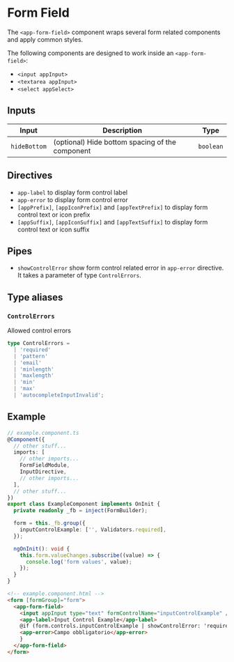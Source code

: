 # Form Field

The `<app-form-field>` component wraps several form related components and apply common styles.

The following components are designed to work inside an `<app-form-field>`:

- `<input appInput>`
- `<textarea appInput>`
- `<select appSelect>`

## Inputs

| Input        | Description                                     | Type      |
| ------------ | ----------------------------------------------- | --------- |
| `hideBottom` | (optional) Hide bottom spacing of the component | `boolean` |

## Directives

- `app-label` to display form control label
- `app-error` to display form control error
- `[appPrefix]`, `[appIconPrefix]` and `[appTextPrefix]` to display form control text or icon prefix
- `[appSuffix]`, `[appIconSuffix]` and `[appTextSuffix]` to display form control text or icon suffix

## Pipes

- `showControlError` show form control related error in `app-error` directive. It takes a parameter of type `ControlErrors`.

## Type aliases

### `ControlErrors`

Allowed control errors

```typescript
type ControlErrors =
  | 'required'
  | 'pattern'
  | 'email'
  | 'minlength'
  | 'maxlength'
  | 'min'
  | 'max'
  | 'autocompleteInputInvalid';
```

## Example

```typescript
// example.component.ts
@Component({
  // other stuff...
  imports: [
    // other imports...
    FormFieldModule,
    InputDirective,
    // other imports...
  ],
  // other stuff...
})
export class ExampleComponent implements OnInit {
  private readonly _fb = inject(FormBuilder);

  form = this._fb.group({
    inputControlExample: ['', Validators.required],
  });

  ngOnInit(): void {
    this.form.valueChanges.subscribe((value) => {
      console.log('form values', value);
    });
  }
}
```

```html
<!-- example.component.html -->
<form [formGroup]="form">
  <app-form-field>
    <input appInput type="text" formControlName="inputControlExample" />
    <app-label>Input Control Example</app-label>
    @if (form.controls.inputControlExample | showControlError: 'required') {
    <app-error>Campo obbligatorio</app-error>
    }
  </app-form-field>
</form>
```
